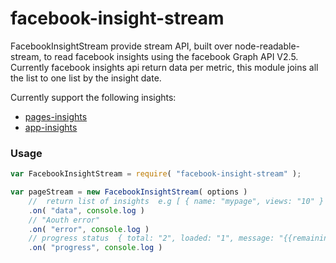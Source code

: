 # facebook-insight-stream
FacebookInsightStream provide stream API, built over node-readable-stream, to read facebook insights
using the facebook Graph API V2.5.
Currently facebook insights api return data per metric, this module joins all the list 
to one list by the insight date.

Currently support the following insights:

* [pages-insights]( https://developers.facebook.com/docs/graph-api/reference/page/insights/ )
* [app-insights](https://developers.facebook.com/docs/graph-api/reference/v2.5/insights/)

### Usage

```javascript
var FacebookInsightStream = require( "facebook-insight-stream" );

var pageStream = new FacebookInsightStream( options )
    //  return list of insights  e.g [ { name: "mypage", views: "10" } ]
    .on( "data", console.log ) 
    // "Aouth error"
    .on( "error", console.log ) 
    // progress status  { total: "2", loaded: "1", message: "{{remaining}} pages remain"  }
    .on( "progress", console.log )
```

